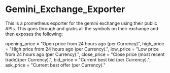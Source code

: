 # Gemini_Exchange_Exporter
This is a prometheus exporter for the gemini exchange using their public APIs. 
This goes through and grabs all the symbols on their exchange and then exposes the following:

opening_price = "Open price from 24 hours ago (per Currency)",
high_price = "High price from 24 hours ago (per Currency).",
low_price = "Low price from 24 hours ago (per Currency).",
close_price = "Close price (most recent trade)(per Currency).",
bid_price = "Current best bid (per Currency).",
ask_price = "Current best offer (per Currency)."
